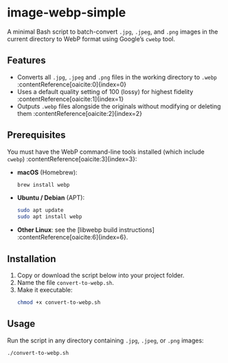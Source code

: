 # image-webp-simple

A minimal Bash script to batch-convert `.jpg`, `.jpeg`, and `.png` images in the current directory to WebP format using Google’s `cwebp` tool.

## Features

- Converts all `.jpg`, `.jpeg` and `.png` files in the working directory to `.webp` :contentReference[oaicite:0]{index=0}  
- Uses a default quality setting of 100 (lossy) for highest fidelity :contentReference[oaicite:1]{index=1}  
- Outputs `.webp` files alongside the originals without modifying or deleting them :contentReference[oaicite:2]{index=2}  

## Prerequisites

You must have the WebP command-line tools installed (which include `cwebp`) :contentReference[oaicite:3]{index=3}:

- **macOS** (Homebrew):  
  ```bash
  brew install webp
  ```

- **Ubuntu / Debian** (APT):  
  ```bash
  sudo apt update
  sudo apt install webp
  ```

- **Other Linux**: see the [libwebp build instructions]&#8203;:contentReference[oaicite:6]{index=6}.

## Installation

1. Copy or download the script below into your project folder.
2. Name the file `convert-to-webp.sh`.
3. Make it executable:
   ```bash
   chmod +x convert-to-webp.sh
   ```

## Usage

Run the script in any directory containing `.jpg`, `.jpeg`, or `.png` images:

```bash
./convert-to-webp.sh
```
